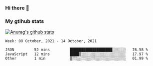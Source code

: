 ### Hi there 👋

### My gtihub stats

[![Anurag's github stats](https://github-readme-stats.vercel.app/api?username=gaozhidong)](https://github.com/gaozhidong/github-readme-stats)

<!--START_SECTION:waka-->
```text
Week: 08 October, 2021 - 14 October, 2021

JSON         52 mins         ███████████████████░░░░░░   76.58 % 
JavaScript   12 mins         ████▒░░░░░░░░░░░░░░░░░░░░   17.97 % 
Other        1 min           ▒░░░░░░░░░░░░░░░░░░░░░░░░   01.99 % 
```
<!--END_SECTION:waka-->